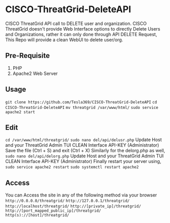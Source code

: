 # CISCO-ThreatGrid-DeleteAPI
CISCO ThreatGrid API call to DELETE user and organization. CISCO ThreatGrid doesn't provide Web Interface options to directly Delete Users and Organizations, rather it can only done through API DELETE Request, This Repo will provide a clean WebUI to delete user/org.

## Pre-Requisite
1. PHP
2. Apache2 Web Server

## Usage
```git clone https://github.com/Tesla369/CISCO-ThreatGrid-DeleteAPI```
```cd CISCO-ThreatGrid-DeleteAPI```
```mv threatgrid /var/www/html/```
```sudo service apache2 start```

## Edit
```cd /var/www/html/threatgrid/```
```sudo nano del/api/delusr.php```
Update Host and your ThreatGrid Admin TUI CLEAN Interface API-KEY (Administrator)
Save the file (Ctrl + S) and exit (Ctrl + X)
Similarly for the delorg.php as well, 
```sudo nano del/api/delorg.php```
Update Host and your ThreatGrid Admin TUI CLEAN Interface API-KEY (Administrator)
Finally restart your server using,
```sudo service apache2 restart```
```sudo systemctl restart apache2```

## Access
You can Access the site in any of the following method via your browser
```http://0.0.0.0/threatgrid/```
```http://127.0.0.1/threatgrid/```
```http://localhost/threatgrid/```
```http://[private_ip]/threatgrid/```
```http://[port_mapped_public_ip]/threatgrid/```
```http(s)://[host]/threatgrid/```
